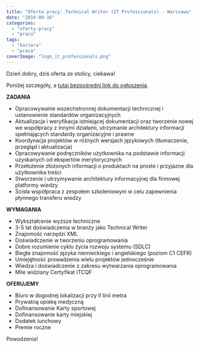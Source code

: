 ```yaml
---
title: "Oferta pracy: Technical Writer (IT Professionals) - Warszawa"
date: "2019-09-16"
categories:
  - "oferty-pracy"
  - "praca"
tags:
  - "kariera"
  - "praca"
coverImage: "logo_it_professionals.png"
---
```


Dzień dobry, dziś oferta ze stolicy, ciekawa!

Poniżej szczegóły, a [tutaj bezpośredni link do ogłoszenia](https://itprofessionals.com.pl/job/it-professionals-warszawa-2-technical-writer/).



**ZADANIA**

- Opracowywanie wszechstronnej dokumentacji technicznej i ustanowienie standardów organizacyjnych
- Aktualizacja i weryfikacja istniejącej dokumentacji oraz tworzenie nowej we współpracy z innymi działami, utrzymanie architektury informacji spełniających standardy organizacyjne i prawne
- Koordynacja projektów w różnych wersjach językowych (tłumaczenie, przegląd i aktualizacja)
- Opracowywanie podręczników użytkownika na podstawie informacji uzyskanych od ekspertów merytorycznych
- Przełożenie złożonych informacji o produktach na proste i przyjazne dla użytkownika treści
- Stworzenie i utrzymywanie architektury informacyjnej dla firmowej platformy wiedzy
- Ścisła współpraca z zespołem szkoleniowym w celu zapewnienia płynnego transferu wiedzy

**WYMAGANIA**

- Wykształcenie wyższe techniczne
- 3-5 lat doświadczenia w branży jako Technical Writer
- Znajomość narzędzi XML
- Doświadczenie w tworzeniu oprogramowania
- Dobre rozumienie cyklu życia rozwoju systemu (SDLC)
- Biegła znajomość języka niemieckiego i angielskiego (poziom C1 CEFR)
- Umiejętność prowadzenia wielu projektów jednocześnie
- Wiedza i doświadczenie z zakresu wytwarzania oprogramowania
- Mile widziany Certyfikat ITCQF

**OFERUJEMY**

- Biuro w dogodnej lokalizacji przy II linii metra
- Prywatną opiekę medyczną
- Dofinansowanie Karty sportowej
- Dofinansowanie karty miejskiej
- Dodatek lunchowy
- Premie roczne

Powodzenia!

